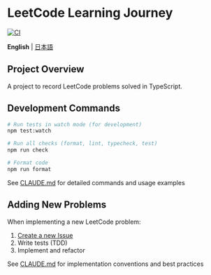 # LeetCode Learning Journey

[![CI](https://github.com/minamizawa-git/leetcode-typescript/actions/workflows/main.yml/badge.svg)](https://github.com/minamizawa-git/leetcode-typescript/actions/workflows/main.yml)

**English** | [日本語](./README.md)

## Project Overview

A project to record LeetCode problems solved in TypeScript.

## Development Commands

```bash
# Run tests in watch mode (for development)
npm test:watch

# Run all checks (format, lint, typecheck, test)
npm run check

# Format code
npm run format
```

See [CLAUDE.md](./CLAUDE.md#essential-commands) for detailed commands and usage examples

## Adding New Problems

When implementing a new LeetCode problem:

1. [Create a new Issue](https://github.com/minamizawa-git/leetcode-typescript/issues/new?template=new-problem.yml)
2. Write tests (TDD)
3. Implement and refactor

See [CLAUDE.md](./CLAUDE.md#project-structure) for implementation conventions and best practices

